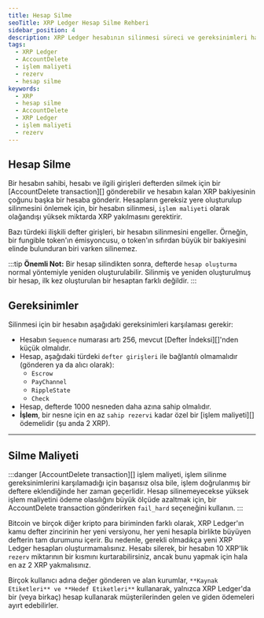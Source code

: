 ```yaml
---
title: Hesap Silme
seoTitle: XRP Ledger Hesap Silme Rehberi
sidebar_position: 4
description: XRP Ledger hesabının silinmesi süreci ve gereksinimleri hakkında detaylı bilgi sunar.
tags: 
  - XRP Ledger
  - AccountDelete
  - işlem maliyeti
  - rezerv
  - hesap silme
keywords: 
  - XRP
  - hesap silme
  - AccountDelete
  - XRP Ledger
  - işlem maliyeti
  - rezerv
---
```


## Hesap Silme

Bir hesabın sahibi, hesabı ve ilgili girişleri defterden silmek için bir [AccountDelete transaction][] gönderebilir ve hesabın kalan XRP bakiyesinin çoğunu başka bir hesaba gönderir. Hesapların gereksiz yere oluşturulup silinmesini önlemek için, bir hesabın silinmesi, `işlem maliyeti` olarak olağandışı yüksek miktarda XRP yakılmasını gerektirir.

Bazı türdeki ilişkili defter girişleri, bir hesabın silinmesini engeller. Örneğin, bir fungible token'ın émisyoncusu, o token'ın sıfırdan büyük bir bakiyesini elinde bulunduran biri varken silinemez.

:::tip
**Önemli Not:** Bir hesap silindikten sonra, defterde `hesap oluşturma` normal yöntemiyle yeniden oluşturulabilir. Silinmiş ve yeniden oluşturulmuş bir hesap, ilk kez oluşturulan bir hesaptan farklı değildir.
:::

## Gereksinimler

Silinmesi için bir hesabın aşağıdaki gereksinimleri karşılaması gerekir:

- Hesabın `Sequence` numarası artı 256, mevcut [Defter İndeksi][]'nden küçük olmalıdır.
- Hesap, aşağıdaki türdeki `defter girişleri` ile bağlantılı olmamalıdır (gönderen ya da alıcı olarak):
    - `Escrow`
    - `PayChannel`
    - `RippleState`
    - `Check`
- Hesap, defterde 1000 nesneden daha azına sahip olmalıdır.
- **İşlem**, bir nesne için en az `sahip rezervi` kadar özel bir [işlem maliyeti][] ödemelidir (şu anda 2 XRP).

---

## Silme Maliyeti

:::danger 
[AccountDelete transaction][] işlem maliyeti, işlem silinme gereksinimlerini karşılamadığı için başarısız olsa bile, işlem doğrulanmış bir deftere eklendiğinde her zaman geçerlidir. Hesap silinemeyecekse yüksek işlem maliyetini ödeme olasılığını büyük ölçüde azaltmak için, bir AccountDelete transaction gönderirken `fail_hard` seçeneğini kullanın.
:::

Bitcoin ve birçok diğer kripto para biriminden farklı olarak, XRP Ledger'ın kamu defter zincirinin her yeni versiyonu, her yeni hesapla birlikte büyüyen defterin tam durumunu içerir. Bu nedenle, gerekli olmadıkça yeni XRP Ledger hesapları oluşturmamalısınız. Hesabı silerek, bir hesabın 10 XRP'lik `rezerv` miktarının bir kısmını kurtarabilirsiniz, ancak bunu yapmak için hala en az 2 XRP yakmalısınız.

Birçok kullanıcı adına değer gönderen ve alan kurumlar, `**Kaynak Etiketleri** ve **Hedef Etiketleri**` kullanarak, yalnızca XRP Ledger'da bir (veya birkaç) hesap kullanarak müşterilerinden gelen ve giden ödemeleri ayırt edebilirler.

